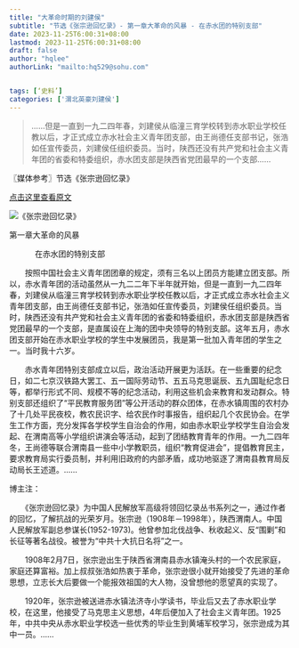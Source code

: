 ```yaml
---
title: "大革命时期的刘建侯"
subtitle: "节选《张宗逊回忆录》- 第一章大革命的风暴 - 在赤水团的特别支部"
date: 2023-11-25T6:00:31+08:00
lastmod: 2023-11-25T6:00:31+08:00
draft: false
author: "hqlee"
authorLink: "mailto:hq529@sohu.com"


tags: [‘史料’]
categories: ['渭北英豪刘建侯']
---
```


>……但是一直到一九二四年春，刘建侯从临潼三育学校转到赤水职业学校任教以后，才正式成立赤水社会主义青年团支部，由王尚德任支部书记，张浩如任宣传委员，刘建侯任组织委员。当时，陕西还没有共产党和社会主义青年团的省委和特委组织，赤水团支部是陕西省党团最早的一个支部……


〖媒体参考〗节选《张宗逊回忆录》

[点击这里查看原文](https://www.dushu.com/book/11932019/)

 ![《张宗逊回忆录》](/images/ljh/ljh029-1.png "《张宗逊回忆录》")


第一章大革命的风暴

　　　
在赤水团的特别支部


　　按照中国社会主义青年团团章的规定，须有三名以上团员方能建立团支部。所以，赤水青年团的活动虽然从一九二二年下半年就开始，但是一直到一九二四年春，刘建侯从临潼三育学校转到赤水职业学校任教以后，才正式成立赤水社会主义青年团支部，由王尚德任支部书记，张浩如任宣传委员，刘建侯任组织委员。当时，陕西还没有共产党和社会主义青年团的省委和特委组织，赤水团支部是陕西省党团最早的一个支部，是直属设在上海的团中央领导的特别支部。这年五月，赤水团支部开始在赤水职业学校的学生中发展团员，我是第一批加入青年团的学生之一。当时我十六岁。


　　赤水青年团特别支部成立以后，政治活动开展更为活跃。在一些重要的纪念日，如二七京汉铁路大罢工、五一国际劳动节、五五马克思诞辰、五九国耻纪念日等，都举行形式不同、规模不等的纪念活动，利用这些机会来教育和发动群众。特别支部还组织了“平民教育服务团”等公开活动的群众团体，在赤水镇周围的农村办了十几处平民夜校，教农民识字、给农民作时事报告，组织起几个农民协会。在学生工作方面，充分发挥各学校学生自治会的作用，如由赤水职业学校学生自治会发起、在渭南高等小学组织讲演会等活动，起到了团结教育青年的作用。一九二四年冬，王尚德等联合渭南县一些中小学教职员，组织“教育促进会”，提倡教育民主，要求教育局实行委员制，并利用旧政府的内部矛盾，成功地驱逐了渭南县教育局反动局长王述道。……


博主注：

　　《张宗逊回忆录》为中国人民解放军高级将领回忆录丛书系列之一，通过作者的回忆，了解抗战的光荣岁月。张宗逊（1908年－1998年），陕西渭南人。中国人民解放军副总参谋长(1952-1973)。他曾参加北伐战争、秋收起义、反“围剿”和长征等著名战役。被誉为“中共十大抗日名将”之一。

　　1908年2月7日，张宗逊出生于陕西省渭南县赤水镇淹头村的一个农民家庭，家庭还算富裕。加上叔叔张浩如热衷于革命，张宗逊很小就开始接受了先进的革命思想，立志长大后要做一个能报效祖国的大人物，没曾想他的愿望真的实现了。

　　1920年，张宗逊被送进赤水镇法济寺小学读书，毕业后又去了赤水职业学校，在这里，他接受了马克思主义思想，4年后便加入了社会主义青年团。1925年，中共中央从赤水职业学校选一些优秀的毕业生到黄埔军校学习，张宗逊成为其中一员。……

